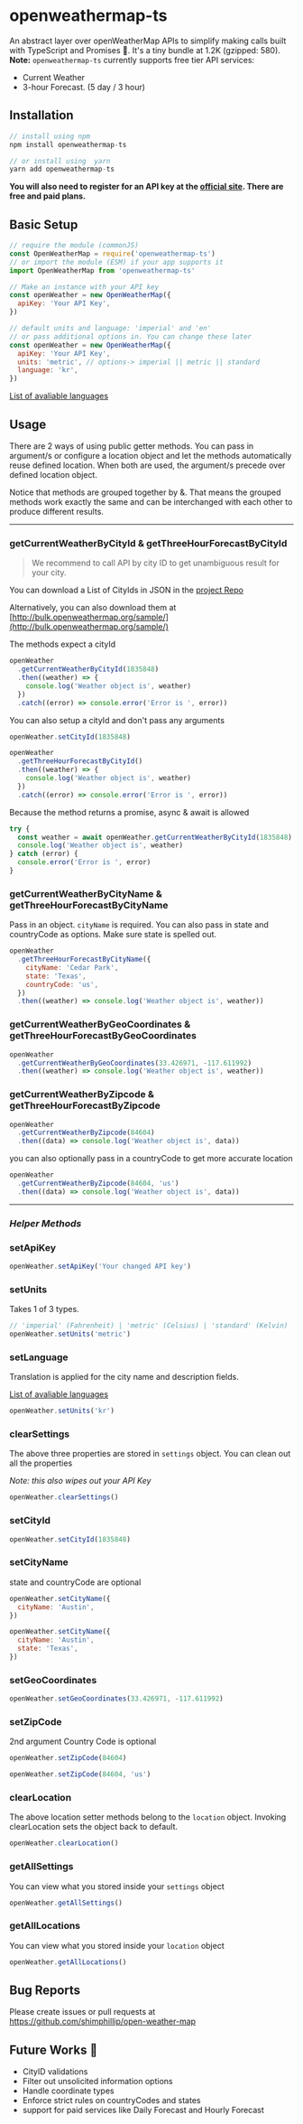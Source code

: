 # openweathermap-ts

An abstract layer over openWeatherMap APIs to simplify making calls built with TypeScript and Promises 🎉. It's a tiny bundle at 1.2K (gzipped: 580). **Note:** `openweathermap-ts` currently supports free tier API services:

- Current Weather
- 3-hour Forecast. (5 day / 3 hour)

## Installation

```js
// install using npm
npm install openweathermap-ts

// or install using  yarn
yarn add openweathermap-ts
```

**You will also need to register for an API key at the [official site](https://openweathermap.org/appid). There are free and paid plans.**

## Basic Setup

```js
// require the module (commonJS)
const OpenWeatherMap = require('openweathermap-ts')
// or import the module (ESM) if your app supports it
import OpenWeatherMap from 'openweathermap-ts'

// Make an instance with your API key
const openWeather = new OpenWeatherMap({
  apiKey: 'Your API Key',
})

// default units and language: 'imperial' and 'en'
// or pass additional options in. You can change these later
const openWeather = new OpenWeatherMap({
  apiKey: 'Your API Key',
  units: 'metric', // options-> imperial || metric || standard
  language: 'kr',
})
```

[List of avaliable languages](https://github.com/shimphillip/openweathermap-ts/blob/master/languages.md)

## Usage

There are 2 ways of using public getter methods. You can pass in argument/s or configure a location object and let the methods automatically reuse defined location. When both are used, the argument/s precede over defined location object.

Notice that methods are grouped together by &. That means the grouped methods work exactly the same and can be interchanged with each other to produce different results.

---

### getCurrentWeatherByCityId & getThreeHourForecastByCityId

> We recommend to call API by city ID to get unambiguous result for your city.

You can download a List of CityIds in JSON in the [project Repo](https://github.com/shimphillip/openweathermap-ts/blob/master/city.list.json)

Alternatively, you can also download them at [http://bulk.openweathermap.org/sample/](http://bulk.openweathermap.org/sample/)

The methods expect a cityId

```js
openWeather
  .getCurrentWeatherByCityId(1835848)
  .then((weather) => {
    console.log('Weather object is', weather)
  })
  .catch((error) => console.error('Error is ', error))
```

You can also setup a cityId and don't pass any arguments

```js
openWeather.setCityId(1835848)

openWeather
  .getThreeHourForecastByCityId()
  .then((weather) => {
    console.log('Weather object is', weather)
  })
  .catch((error) => console.error('Error is ', error))
```

Because the method returns a promise, async & await is allowed

```js
try {
  const weather = await openWeather.getCurrentWeatherByCityId(1835848)
  console.log('Weather object is', weather)
} catch (error) {
  console.error('Error is ', error)
}
```

### getCurrentWeatherByCityName & getThreeHourForecastByCityName

Pass in an object. `cityName` is required. You can also pass in state and countryCode as options. Make sure state is spelled out.

```js
openWeather
  .getThreeHourForecastByCityName({
    cityName: 'Cedar Park',
    state: 'Texas',
    countryCode: 'us',
  })
  .then((weather) => console.log('Weather object is', weather))
```

### getCurrentWeatherByGeoCoordinates & getThreeHourForecastByGeoCoordinates

```js
openWeather
  .getCurrentWeatherByGeoCoordinates(33.426971, -117.611992)
  .then((weather) => console.log('Weather object is', weather))
```

### getCurrentWeatherByZipcode & getThreeHourForecastByZipcode

```js
openWeather
  .getCurrentWeatherByZipcode(84604)
  .then((data) => console.log('Weather object is', data))
```

you can also optionally pass in a countryCode to get more accurate location

```js
openWeather
  .getCurrentWeatherByZipcode(84604, 'us')
  .then((data) => console.log('Weather object is', data))
```

---

### _Helper Methods_

### setApiKey

```js
openWeather.setApiKey('Your changed API key')
```

### setUnits

Takes 1 of 3 types.

```js
// 'imperial' (Fahrenheit) | 'metric' (Celsius) | 'standard' (Kelvin)
openWeather.setUnits('metric')
```

### setLanguage

Translation is applied for the city name and description fields.

[List of avaliable languages](https://github.com/shimphillip/openweathermap-ts/blob/master/languages.md)

```js
openWeather.setUnits('kr')
```

### clearSettings

The above three properties are stored in `settings` object. You can clean out all the properties

_Note: this also wipes out your API Key_

```js
openWeather.clearSettings()
```

### setCityId

```js
openWeather.setCityId(1835848)
```

### setCityName

state and countryCode are optional

```js
openWeather.setCityName({
  cityName: 'Austin',
})
```

```js
openWeather.setCityName({
  cityName: 'Austin',
  state: 'Texas',
})
```

### setGeoCoordinates

```js
openWeather.setGeoCoordinates(33.426971, -117.611992)
```

### setZipCode

2nd argument Country Code is optional

```js
openWeather.setZipCode(84604)
```

```js
openWeather.setZipCode(84604, 'us')
```

### clearLocation

The above location setter methods belong to the `location` object. Invoking clearLocation sets the object back to default.

```js
openWeather.clearLocation()
```

### getAllSettings

You can view what you stored inside your `settings` object

```js
openWeather.getAllSettings()
```

### getAllLocations

You can view what you stored inside your `location` object

```js
openWeather.getAllLocations()
```

## Bug Reports

Please create issues or pull requests at https://github.com/shimphillip/open-weather-map

## Future Works 🚀

- CityID validations
- Filter out unsolicited information options
- Handle coordinate types
- Enforce strict rules on countryCodes and states
- support for paid services like Daily Forecast and Hourly Forecast
